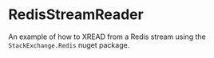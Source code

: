 # RedisStreamReader

An example of how to XREAD from a Redis stream using the `StackExchange.Redis` nuget package.